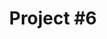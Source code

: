 ---
title: "Project #6"
description: ""
order: 6
featured: false

image: #/assets/images/
image-caption: ""
summary-description: ""
summary-company: ""
summary-role: ""
summary-tools: ""
---